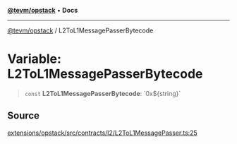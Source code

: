 [**@tevm/opstack**](../README.md) • **Docs**

***

[@tevm/opstack](../globals.md) / L2ToL1MessagePasserBytecode

# Variable: L2ToL1MessagePasserBytecode

> `const` **L2ToL1MessagePasserBytecode**: \`0x$\{string\}\`

## Source

[extensions/opstack/src/contracts/l2/L2ToL1MessagePasser.ts:25](https://github.com/evmts/tevm-monorepo/blob/main/extensions/opstack/src/contracts/l2/L2ToL1MessagePasser.ts#L25)
